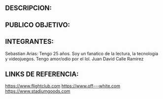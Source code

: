 ## DESCRIPCION: 







## PUBLICO OBJETIVO:






## INTEGRANTES: 
Sebastian Arias: Tengo 25 años. Soy un fanatico de la lectura, la tecnologia y videojuegos. Tengo amor/odio por el lol. 
Juan David Calle Ramirez






## LINKS DE REFERENCIA:
https://www.flightclub.com
https://www.off---white.com
https://www.stadiumgoods.com
